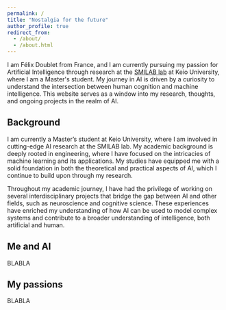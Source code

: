 ```yaml
---
permalink: /
title: "Nostalgia for the future"
author_profile: true
redirect_from:
  - /about/
  - /about.html
---
```


I am Félix Doublet from France, and I am currently pursuing my passion for Artificial Intelligence through research at the [SMILAB lab](https://smilab.org/en/) at Keio University, where I am a Master's student. My journey in AI is driven by a curiosity to understand the intersection between human cognition and machine intelligence. This website serves as a window into my research, thoughts, and ongoing projects in the realm of AI.

## Background

I am currently a Master’s student at Keio University, where I am involved in cutting-edge AI research at the SMILAB lab. My academic background is deeply rooted in engineering, where I have focused on the intricacies of machine learning and its applications. My studies have equipped me with a solid foundation in both the theoretical and practical aspects of AI, which I continue to build upon through my research.

Throughout my academic journey, I have had the privilege of working on several interdisciplinary projects that bridge the gap between AI and other fields, such as neuroscience and cognitive science. These experiences have enriched my understanding of how AI can be used to model complex systems and contribute to a broader understanding of intelligence, both artificial and human.

## Me and AI 

BLABLA

## My passions 

BLABLA 


